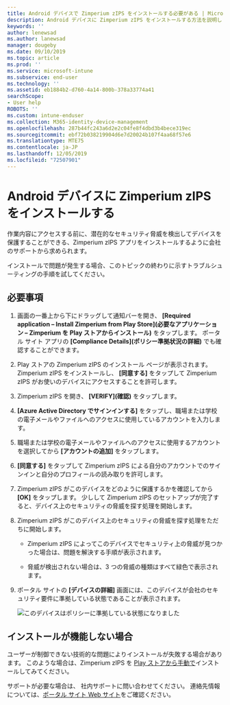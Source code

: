 ```yaml
---
title: Android デバイスで Zimperium zIPS をインストールする必要がある | Microsoft Docs
description: Android デバイスに Zimperium zIPS をインストールする方法を説明します。
keywords: ''
author: lenewsad
ms.author: lanewsad
manager: dougeby
ms.date: 09/10/2019
ms.topic: article
ms.prod: ''
ms.service: microsoft-intune
ms.subservice: end-user
ms.technology: ''
ms.assetid: eb1884b2-d760-4a14-800b-378a33774a41
searchScope:
- User help
ROBOTS: ''
ms.custom: intune-enduser
ms.collection: M365-identity-device-management
ms.openlocfilehash: 287b44fc243a6d2e2c04fe8f4dbd3b4bece319ec
ms.sourcegitcommit: ebf72b038219904d6e7d20024b107f4aa68f57e6
ms.translationtype: MTE75
ms.contentlocale: ja-JP
ms.lasthandoff: 12/05/2019
ms.locfileid: "72507901"
---
```

# <a name="install-zimperium-zips-on-your-android-device"></a>Android デバイスに Zimperium zIPS をインストールする

作業内容にアクセスする前に、潜在的なセキュリティ脅威を検出してデバイスを保護することができる、Zimperium zIPS アプリをインストールするように会社のサポートから求められます。

インストールで問題が発生する場合、このトピックの終わりに示すトラブルシューティングの手順を試してください。

## <a name="what-you-need-to-do"></a>必要事項

1. 画面の一番上から下にドラッグして通知バーを開き、 **[Required application – Install Zimperium from Play Store]\(必要なアプリケーション – Zimperium を Play ストアからインストール)** をタップします。 ポータル サイト アプリの __[Compliance Details]\(ポリシー準拠状況の詳細)__ でも確認することができます。

2. Play ストアの Zimperium zIPS のインストール ページが表示されます。 Zimperium zIPS をインストールし、 **[同意する]** をタップして Zimperium zIPS がお使いのデバイスにアクセスすることを許可します。

3. Zimperium zIPS を開き、 **[VERIFY]\(確認)** をタップします。

4. **[Azure Active Directory でサインインする]** をタップし、職場または学校の電子メールやファイルへのアクセスに使用しているアカウントを入力します。

5. 職場または学校の電子メールやファイルへのアクセスに使用するアカウントを選択してから **[アカウントの追加]** をタップします。

6. **[同意する]** をタップして Zimperium zIPS による自分のアカウントでのサインインと自分のプロフィールの読み取りを許可します。

7. Zimperium zIPS がこのデバイスをどのように保護するかを確認してから **[OK]** をタップします。 少しして Zimperium zIPS のセットアップが完了すると、デバイス上のセキュリティの脅威を探す処理を開始します。

8. Zimperium zIPS がこのデバイス上のセキュリティの脅威を探す処理をただちに開始します。

   * Zimperium zIPS によってこのデバイスでセキュリティ上の脅威が見つかった場合は、問題を解決する手順が表示されます。

   * 脅威が検出されない場合は、3 つの脅威の種類はすべて緑色で表示されます。

11. ポータル サイトの **[デバイスの詳細]** 画面には、このデバイスが会社のセキュリティ要件に準拠している状態であることが表示されます。

    ![このデバイスはポリシーに準拠している状態になりました](./media/mtd-device-now-compliant-android.png)

## <a name="if-the-installation-doesnt-work"></a>インストールが機能しない場合

ユーザーが制御できない技術的な問題によりインストールが失敗する場合があります。 このような場合は、Zimperium zIPS を [Play ストアから手動で](https://play.google.com/store/apps/details?id=com.zimperium.zips)インストールしてみてください。

サポートが必要な場合は、 社内サポートに問い合わせてください。 連絡先情報については、[ポータル サイト Web サイト](https://go.microsoft.com/fwlink/?linkid=2010980)をご確認ください。
